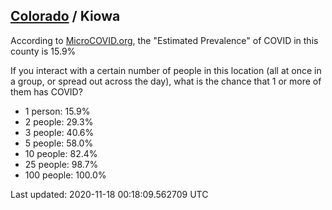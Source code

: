 
## [Colorado](/united-states/colorado) / Kiowa

According to [MicroCOVID.org](http://microcovid.org),
the "Estimated Prevalence" of COVID in this county is 15.9%

If you interact with a certain number of people in this location
(all at once in a group, or spread out across the day), what is the chance that
1 or more of them has COVID?

- 1 person: 15.9%
- 2 people: 29.3%
- 3 people: 40.6%
- 5 people: 58.0%
- 10 people: 82.4%
- 25 people: 98.7%
- 100 people: 100.0%

Last updated: 2020-11-18 00:18:09.562709 UTC
